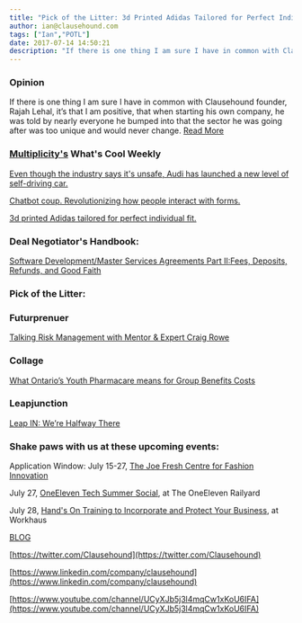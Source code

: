 ```yaml
---
title: "Pick of the Litter: 3d Printed Adidas Tailored for Perfect Individual Fit"
author: ian@clausehound.com
tags: ["Ian","POTL"]
date: 2017-07-14 14:50:21
description: "If there is one thing I am sure I have in common with Clausehound founder, Rajah Lehal, it’s that I am positive, that when starting his own company, he was told by nearly everyone he bumped into that the sector he was going after was too unique and would never change."
---
```




### Opinion

 If there is one thing I am sure I have in common with Clausehound founder, Rajah Lehal, it’s that I am positive, that when starting his own company, he was told by nearly everyone he bumped into that the sector he was going after was too unique and would never change. [Read More](https://blog.clausehound.com/the-legal-sector-will-probably-very-likely-never-change/)

### [Multiplicity's](https://multiplicity.media) What's Cool Weekly



[Even though the industry says it's unsafe, Audi has launched a new level of self-driving car.](https://www.engadget.com/2017/07/11/audi-takes-its-self-driving-car-where-others-dare-not-go/)



[Chatbot coup. Revolutionizing how people interact with forms.](https://techcrunch.com/2017/07/12/donotpay-launches-1000-new-bots-to-help-you-with-your-legal-problems/)



[3d printed Adidas tailored for perfect individual fit. ](http://www.reuters.com/article/us-adidas-manufacturing-idUSKBN1790F6)



### Deal Negotiator's Handbook: 

[ Software Development/Master Services Agreements Part II:Fees, Deposits, Refunds, and Good Faith ](http://blog.clausehound.com/software-developmentmaster-services-agreements-part-ii-fees-deposits-refunds-and-good-faith/)

### Pick of the Litter:



### Futurprenuer 

[ Talking Risk Management with Mentor & Expert Craig Rowe](https://blog.clausehound.com/talking-risk-management-with-mentor-expert-craig-rowe/)



### Collage 

[ What Ontario’s Youth Pharmacare means for Group Benefits Costs](https://blog.clausehound.com/what-ontarios-youth-pharmacare-means-for-group-benefits-costs/)



### Leapjunction 

[Leap IN: We’re Halfway There](https://blog.clausehound.com/leap-in-were-halfway-there/)

### Shake paws with us at these upcoming events: 

Application Window: July 15-27, [The Joe Fresh Centre for Fashion Innovation](https://blog.clausehound.com/the-joe-fresh-centre-for-fashion-innovation/)

July 27, [OneEleven Tech Summer Social](https://blog.clausehound.com/one-eleven-tech-summer-social/), at The OneEleven Railyard

July 28, [Hand's On Training to Incorporate and Protect Your Business](https://blog.clausehound.com/hands-on-training-to-incorporate-and-protect-your-business/), at Workhaus

[BLOG](http://blog.clausehound.com)

[https://twitter.com/Clausehound](https://twitter.com/Clausehound)

[https://www.linkedin.com/company/clausehound](https://www.linkedin.com/company/clausehound)

[https://www.youtube.com/channel/UCyXJb5j3l4mqCw1xKoU6IFA](https://www.youtube.com/channel/UCyXJb5j3l4mqCw1xKoU6IFA)

